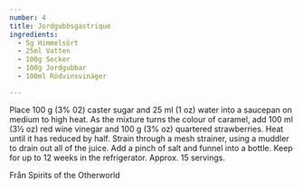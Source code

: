 ```yaml
---
number: 4
title: Jordgubbsgastrique 
ingredients: 
  - 5g Himmelsört
  - 25ml Vatten
  - 100g Socker
  - 100g Jordgubbar  
  - 100ml Rödvinsvinäger 

---
```



Place 100 g (3% 02) caster sugar and 25 ml (1 oz) water into a saucepan on medium to high heat. As the mixture turns the colour of caramel, add 100 ml (3½ oz) red wine vinegar and 100 g (3% oz) quartered strawberries. Heat until it has reduced by half. Strain through a mesh strainer, using a muddler to drain out all of the juice. Add a pinch of salt and funnel into a bottle. Keep for up to 12 weeks in the refrigerator. Approx. 15 servings.

Från Spirits of the Otherworld